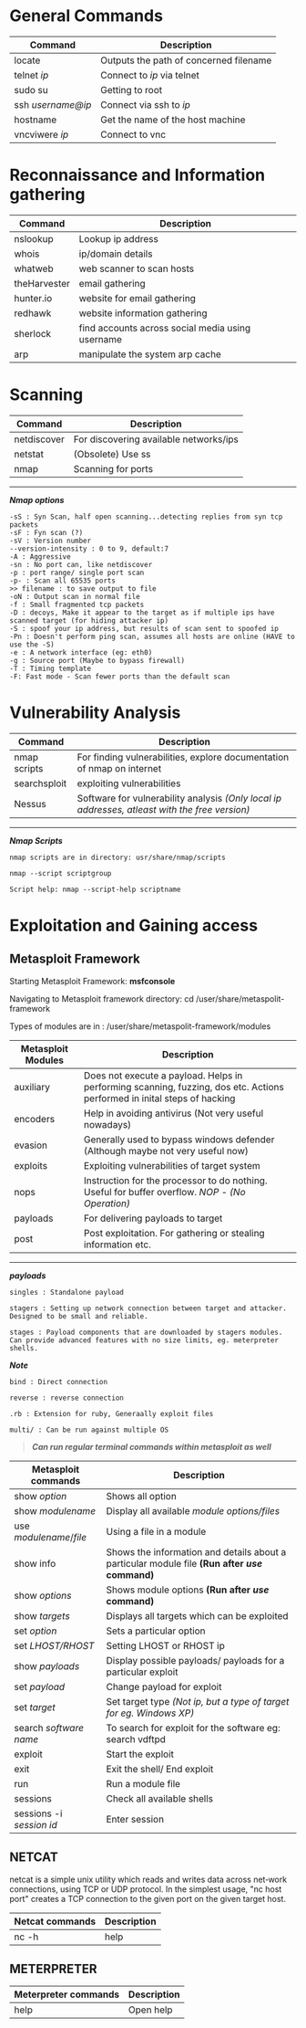# General Commands

| Command | Description |
| --- | --- |
| locate | Outputs the path of concerned filename |
| telnet *ip* | Connect to *ip* via telnet |
| sudo su | Getting to root |
| ssh *username@ip* | Connect via ssh to *ip* |
| hostname | Get the name of the host machine |
| vncviwere *ip* | Connect to vnc |

# Reconnaissance and Information gathering

| Command | Description |
| --- | --- |
| nslookup | Lookup ip address |
| whois | ip/domain details |
| whatweb | web scanner to scan hosts |
| theHarvester | email gathering |
| hunter.io | website for email gathering |
| redhawk | website information gathering |
| sherlock | find accounts across social media using username |
| arp | manipulate the system arp cache |


# Scanning

| Command | Description |
| --- | --- |
| netdiscover | For discovering available networks/ips |
| netstat | (Obsolete) Use ss |
| nmap | Scanning for ports |

---

***Nmap options***

	-sS : Syn Scan, half open scanning...detecting replies from syn tcp packets
	-sF : Fyn scan (?)
	-sV : Version number
	--version-intensity : 0 to 9, default:7
	-A : Aggressive
	-sn : No port can, like netdiscover
	-p : port range/ single port scan
	-p- : Scan all 65535 ports
	>> filename : to save output to file
	-oN : Output scan in normal file
	-f : Small fragmented tcp packets
	-D : decoys, Make it appear to the target as if multiple ips have scanned target (for hiding attacker ip)
	-S : spoof your ip address, but results of scan sent to spoofed ip
	-Pn : Doesn't perform ping scan, assumes all hosts are online (HAVE to use the -S)
	-e : A network interface (eg: eth0)
	-g : Source port (Maybe to bypass firewall)
	-T : Timing template
	-F: Fast mode - Scan fewer ports than the default scan

# Vulnerability Analysis

| Command | Description |
| --- | --- |
| nmap scripts | For finding vulnerabilities, explore documentation of nmap on internet |
| searchsploit | exploiting vulnerabilities |
| Nessus | Software for vulnerability analysis *(Only local ip addresses, atleast with the free version)* |

---

***Nmap Scripts***

	nmap scripts are in directory: usr/share/nmap/scripts
	
	nmap --script scriptgroup

	Script help: nmap --script-help scriptname 

# Exploitation and Gaining access

## Metasploit Framework

Starting Metasploit Framework: **msfconsole**

Navigating to Metasploit framework directory: cd /user/share/metaspolit-framework

Types of modules are in : /user/share/metaspolit-framework/modules

| Metasploit Modules | Description |
| --- | --- |
| auxiliary | Does not execute a payload. Helps in performing scanning, fuzzing, dos etc. Actions performed in inital steps of hacking |
| encoders | Help in avoiding antivirus (Not very useful nowadays) |
| evasion | Generally used to bypass windows defender (Although maybe not very useful now) |
| exploits | Exploiting vulnerabilities of target system |
| nops | Instruction for the processor to do nothing. Useful for buffer overflow. *NOP - (No Operation)* |
| payloads | For delivering payloads to target |
| post | Post exploitation. For gathering or stealing information etc. |

---

***payloads***
	
	singles : Standalone payload
	
	stagers : Setting up network connection between target and attacker. Designed to be small and reliable.
	
	stages : Payload components that are downloaded by stagers modules. Can provide advanced features with no size limits, eg. meterpreter shells.

***Note***

	bind : Direct connection
	
	reverse : reverse connection

	.rb : Extension for ruby, Generaally exploit files	
	
	multi/ : Can be run against multiple OS

> ***Can run regular terminal commands within metasploit as well***

| Metasploit commands | Description |
| --- | --- |
| show *option* | Shows all option |
|show *modulename* | Display all available *module options/files* |
| use *modulename*/*file* | Using a file in a module |
| show info | Shows the information and details about a particular module file **(Run after *use* command)** |
| show *options* | Shows module options **(Run after *use* command)** |
| show *targets* | Displays all targets which can be exploited |
| set *option* | Sets a particular option |
| set *LHOST/RHOST* | Setting LHOST or RHOST ip |
| show *payloads* | Display possible payloads/ payloads for a particular exploit |
| set *payload* | Change payload for exploit |
| set *target* | Set target type *(Not ip, but a type of target for eg. Windows XP)* |
| search *software name* | To search for exploit for the software eg: search vdftpd|
| exploit | Start the exploit |
| exit | Exit the shell/ End exploit |
| run | Run a module file |
| sessions | Check all available shells |
| sessions -i *session id* | Enter session |


## NETCAT

netcat is a simple unix utility which reads and writes data across net‐work connections, using TCP or UDP protocol. In  the  simplest usage, "nc host port" creates a TCP connection to the given port on the given target host. 

| Netcat commands | Description |
| --- | --- |
| nc -h | help |

## METERPRETER

| Meterpreter commands | Description |
| --- | --- |
| help | Open help |
